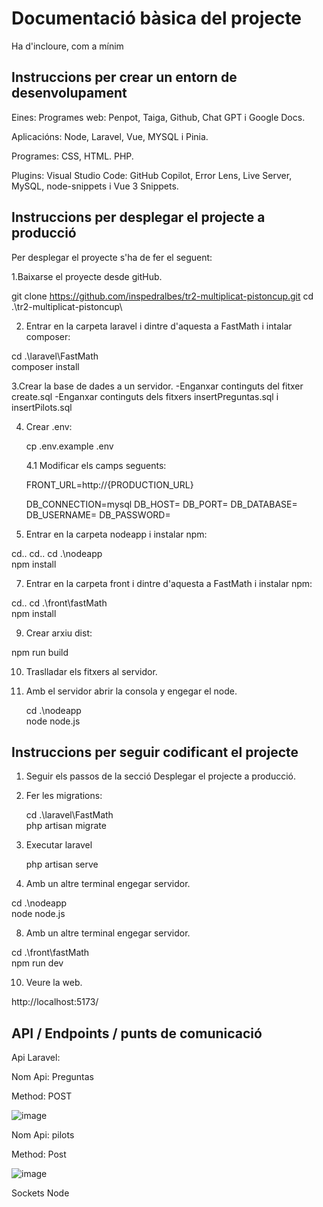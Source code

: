 # Documentació bàsica del projecte
Ha d'incloure, com a mínim
## Instruccions per crear un entorn de desenvolupament

Eines: 
Programes web: Penpot, Taiga, Github, Chat GPT i Google Docs. 

Aplicacións: Node, Laravel, Vue, MYSQL i Pinia. 

Programes: CSS, HTML. PHP.

Plugins: Visual Studio Code: GitHub Copilot, Error Lens, Live Server, MySQL, node-snippets i Vue 3 Snippets.

## Instruccions per desplegar el projecte a producció
Per desplegar el proyecte s'ha de fer el seguent:

1.Baixarse el proyecte desde gitHub.

 git clone https://github.com/inspedralbes/tr2-multiplicat-pistoncup.git
 cd .\tr2-multiplicat-pistoncup\

2. Entrar en la carpeta laravel i dintre d'aquesta a FastMath i intalar composer:
   
cd .\laravel\FastMath\
composer install

3.Crear la base de dades a un servidor.
  -Enganxar continguts del fitxer create.sql
  -Enganxar continguts dels fitxers insertPreguntas.sql i insertPilots.sql

4. Crear .env:
   
   cp .env.example .env
   
   4.1 Modificar els camps seguents:
   
     FRONT_URL=http://{PRODUCTION_URL}

     DB_CONNECTION=mysql
     DB_HOST=
     DB_PORT=
     DB_DATABASE=
     DB_USERNAME=
     DB_PASSWORD=

 6. Entrar en la carpeta nodeapp i instalar npm:
 
   cd..
   cd..
   cd .\nodeapp\
   npm install

 7. Entrar en la carpeta front i dintre d'aquesta a FastMath i instalar npm:

   cd..
   cd .\front\fastMath\
   npm install

 9. Crear arxiu dist:
  
   npm run build

10. Traslladar els fitxers al servidor.
   
11. Amb el servidor abrir la consola y engegar el node.

    cd .\nodeapp\
     node node.js



## Instruccions per seguir codificant el projecte

1. Seguir els passos de la secció Desplegar el projecte a producció.

2. Fer les migrations:

    cd .\laravel\FastMath\
   php artisan migrate
   
4. Executar laravel

    php artisan serve
   
6. Amb un altre terminal engegar servidor.

  cd .\nodeapp\
  node node.js

8. Amb un altre terminal engegar servidor.

  cd .\front\fastMath\
  npm run dev   
  
10. Veure la web.

  http://localhost:5173/


## API / Endpoints / punts de comunicació
Api Laravel:

 Nom Api: Preguntas
 
 Method: POST

 ![image](https://github.com/inspedralbes/tr2-multiplicat-pistoncup/assets/124352502/13fd826a-68f9-4e92-acdb-f7f15f9cdc6d)


Nom Api: pilots

Method: Post

![image](https://github.com/inspedralbes/tr2-multiplicat-pistoncup/assets/124352502/b53a0872-3009-4306-a787-413ea9e528ae)


 Sockets Node

 

